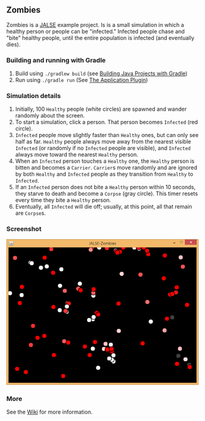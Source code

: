 ## Zombies
Zombies is a [JALSE](https://github.com/Ellzord/JALSE) example project.  Is is a small simulation in which a healthy person or people can be "infected."  Infected people chase and "bite" healthy people, until the entire population is infected (and eventually dies).

### Building and running with Gradle
1. Build using ```./gradlew build``` (see [Building Java Projects with Gradle](https://spring.io/guides/gs/gradle/#_build_your_project_with_gradle_wrapper))
2. Run using ```./gradle run``` (See [The Application Plugin](http://gradle.org/docs/current/userguide/application_plugin.html))

### Simulation details
1. Initially, 100 `Healthy` people (white circles) are spawned and wander randomly about the screen.
2. To start a simulation, click a person.  That person becomes `Infected` (red circle).
3. `Infected` people move slightly faster than `Healthy` ones, but can only see half as far.  `Healthy` people always move away from the nearest visible `Infected` (or randomly if no `Infected` people are visible), and `Infected` always move toward the nearest `Healthy` person.
4. When an `Infected` person touches a `Healthy` one, the `Healthy` person is bitten and becomes a `Carrier`.  `Carrier`s move randomly and are ignored by both `Healthy` and `Infected` people as they transition from `Healthy` to `Infected`.
5. If an `Infected` person does not bite a `Healthy` person within 10 seconds, they starve to death and become a `Corpse` (gray circle).  This timer resets every time they bite a `Healthy` person.
6. Eventually, all `Infected` will die off; usually, at this point, all that remain are `Corpse`s.

### Screenshot
![Zombies screenshot](screenshot.png)

### More
See the [Wiki](https://github.com/Ellzord/JALSE/wiki) for more information.